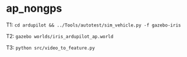 # ap_nongps

T1: `cd ardupilot && ../Tools/autotest/sim_vehicle.py -f gazebo-iris`

T2: `gazebo worlds/iris_ardupilot_ap.world`

T3: `python src/video_to_feature.py`
